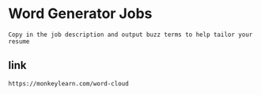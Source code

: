 # Word Generator Jobs

	Copy in the job description and output buzz terms to help tailor your resume
	
## link

	https://monkeylearn.com/word-cloud
